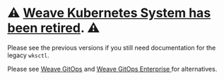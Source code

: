 # ⚠️ [Weave Kubernetes System has been retired](https://eol.weave.works/). ⚠️

Please see the previous versions if you still need documentation for the legacy
`wksctl`.

Please see [Weave GitOps](https://www.weave.works/product/gitops/) and [ Weave GitOps Enterprise ](https://www.weave.works/product/gitops-enterprise/) for alternatives.
